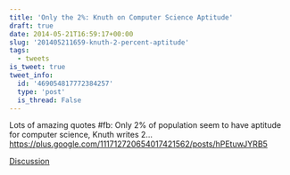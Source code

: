 ```yaml
---
title: 'Only the 2%: Knuth on Computer Science Aptitude'
draft: true
date: 2014-05-21T16:59:17+00:00
slug: '201405211659-knuth-2-percent-aptitude'
tags:
  - tweets
is_tweet: true
tweet_info:
  id: '469054817772384257'
  type: 'post'
  is_thread: False
---
```




Lots of amazing quotes #fb: Only 2% of population seem to have aptitude for computer science, Knuth writes 2… <https://plus.google.com/111712720654017421562/posts/hPEtuwJYRB5>

[Discussion](https://x.com/sytelus/status/469054817772384257)
